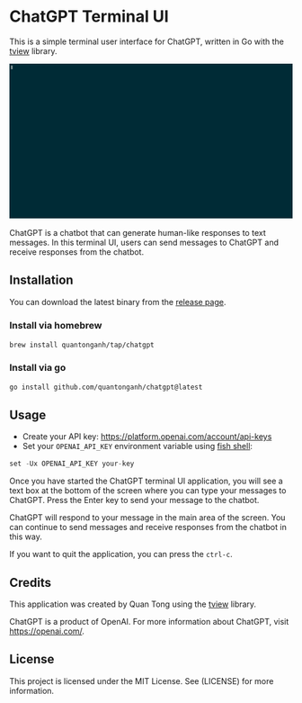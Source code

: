 # ChatGPT Terminal UI

This is a simple terminal user interface for ChatGPT, written in Go with the [tview](https://github.com/rivo/tview) library.

![chatgpt](./chatgpt.gif)

ChatGPT is a chatbot that can generate human-like responses to text messages. In this terminal UI, users can send messages to ChatGPT
and receive responses from the chatbot.

## Installation

You can download the latest binary from the [release page](https://github.com/quantonganh/chatgpt/releases).

### Install via homebrew

```
brew install quantonganh/tap/chatgpt
```

### Install via go

```
go install github.com/quantonganh/chatgpt@latest
```

## Usage

- Create your API key: https://platform.openai.com/account/api-keys
- Set your `OPENAI_API_KEY` environment variable using [fish shell](https://fishshell.com/docs/current/cmds/set.html):

```go
set -Ux OPENAI_API_KEY your-key
```

Once you have started the ChatGPT terminal UI application, you will see a text box at the bottom of the screen where you can type your messages to ChatGPT. Press the Enter key to send your message to the chatbot.

ChatGPT will respond to your message in the main area of the screen. You can continue to send messages and receive responses from the chatbot in this way.

If you want to quit the application, you can press the `ctrl-c`.

## Credits

This application was created by Quan Tong using the [tview](https://github.com/rivo/tview/) library.                                                             

ChatGPT is a product of OpenAI. For more information about ChatGPT, visit https://openai.com/.

## License

This project is licensed under the MIT License. See (LICENSE) for more information.